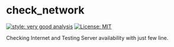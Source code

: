 # check_network

[![style: very good analysis][very_good_analysis_badge]][very_good_analysis_link]
[![License: MIT][license_badge]][license_link]

Checking Internet and Testing Server availability with just few line.

[license_badge]: https://img.shields.io/badge/license-MIT-blue.svg
[license_link]: https://opensource.org/licenses/MIT
[very_good_analysis_badge]: https://img.shields.io/badge/style-very_good_analysis-B22C89.svg
[very_good_analysis_link]: https://pub.dev/packages/very_good_analysis
